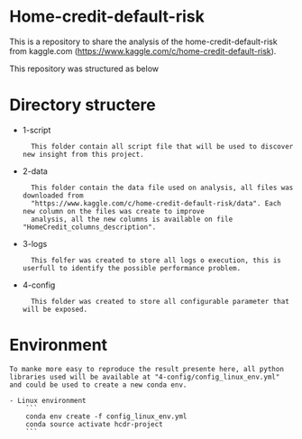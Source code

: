 
# Home-credit-default-risk

This is a repository to share the analysis of the home-credit-default-risk from kaggle.com (https://www.kaggle.com/c/home-credit-default-risk).

This repository was structured as below

# Directory structere

- 1-script

        This folder contain all script file that will be used to discover new insight from this project.
    
- 2-data
    
        This folder contain the data file used on analysis, all files was downloaded from 
        "https://www.kaggle.com/c/home-credit-default-risk/data". Each new column on the files was create to improve 
        analysis, all the new columns is available on file "HomeCredit_columns_description".

- 3-logs
    
        This folfer was created to store all logs o execution, this is userfull to identify the possible performance problem.

- 4-config

        This folder was created to store all configurable parameter that will be exposed.
    

# Environment

    To manke more easy to reproduce the result presente here, all python libraries used will be available at "4-config/config_linux_env.yml" and could be used to create a new conda env.
        
    - Linux environment
        ```
        conda env create -f config_linux_env.yml
        conda source activate hcdr-project
        ```
